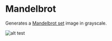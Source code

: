 # Mandelbrot
Generates a [Mandelbrot set](https://en.wikipedia.org/wiki/Mandelbrot_set) image in grayscale.

![alt test](https://raw.githubusercontent.com/rwlynch99/mandelbrot/mandelbrot.png)